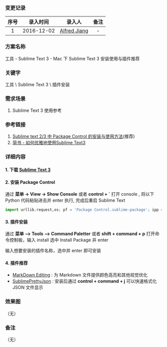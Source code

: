 ### 变更记录

| 序号 | 录入时间 | 录入人 | 备注 |
|:--------:|:--------:|:--------:|:--------:|
| 1 | 2016-12-02 | [Alfred Jiang](https://github.com/viktyz) | - |

### 方案名称

工具 - Sublime Text 3 - Mac 下 Sublime Text 3 安装使用与插件推荐

### 关键字

工具 \ Sublime Text 3 \ 插件安装

### 需求场景

1. Sublime Text 3 使用参考

### 参考链接

1. [Sublime text 2/3 中 Package Control 的安装与使用方法](https://www.imjeff.cn/blog/62/)(推荐)
2. [简书 - 如何优雅地使用Sublime Text3](http://www.jianshu.com/p/3cb5c6f2421c)

### 详细内容

#### 1. 下载 [Sublime Text 3](http://www.sublimetext.com/3)

#### 2. 安装 Package Control

通过 **菜单 -> View -> Show Console** 或者 **control + `** 打开 console , 将以下 Python 代码粘贴进去并 enter 执行, 完成后重启 Sublime Text

```python
import urllib.request,os; pf = 'Package Control.sublime-package'; ipp = sublime.installed_packages_path(); urllib.request.install_opener( urllib.request.build_opener( urllib.request.ProxyHandler()) ); open(os.path.join(ipp, pf), 'wb').write(urllib.request.urlopen( 'http://sublime.wbond.net/' + pf.replace(' ','%20')).read())
```

#### 3. 插件安装

通过 **菜单 –> Tools –> Command Paletter** 或者 **shift + command + p** 打开命令控制板，输入 install 选中 Install Package 并 enter

输入想要安装的插件名称，选中并 enter 即可安装

#### 4. 插件推荐

* [MarkDown Editing](https://github.com/SublimeText-Markdown/MarkdownEditing) : 为 Markdown 文件提供颜色高亮和其他视觉优化
* [SublimePrettyJson](https://github.com/dzhibas/SublimePrettyJson) : 安装后通过 **control + command + j** 可以快速格式化 JSON 文件显示

### 效果图
（无）

### 备注
（无）